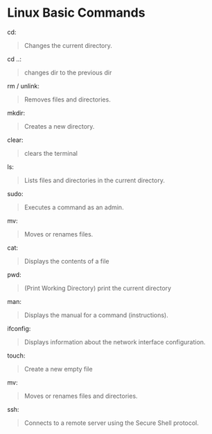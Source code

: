 # Linux Basic Commands

cd:
> Changes the current directory.

cd ..:
> changes dir to the previous dir

rm / unlink:
>  Removes files and directories.

mkdir: 
> Creates a new directory.

clear:
> clears the terminal

ls:
> Lists files and directories in the current directory.

sudo:
> Executes a command as an admin.

mv:
>  Moves or renames files.

cat:
> Displays the contents of a file

pwd:
> (Print Working Directory) print the current directory

man:
> Displays the manual for a command (instructions).

ifconfig:
> Displays information about the network interface configuration.

touch:
> Create a new empty file

mv:
> Moves or renames files and directories.

ssh: 
> Connects to a remote server using the Secure Shell protocol.
